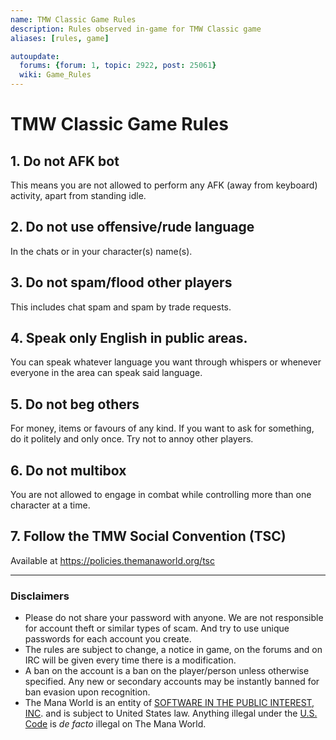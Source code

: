 ```yaml
---
name: TMW Classic Game Rules
description: Rules observed in-game for TMW Classic game
aliases: [rules, game]

autoupdate:
  forums: {forum: 1, topic: 2922, post: 25061}
  wiki: Game_Rules
---
```


# TMW Classic Game Rules

## 1. Do not AFK bot
This means you are not allowed to perform any AFK (away from keyboard) activity, apart from standing idle.

## 2. Do not use offensive/rude language
In the chats or in your character(s) name(s).

## 3. Do not spam/flood other players
This includes chat spam and spam by trade requests.

## 4. Speak only English in public areas.
You can speak whatever language you want through whispers or whenever everyone in the area can speak said language.

## 5. Do not beg others
For money, items or favours of any kind. If you want to ask for something, do it politely and only once. Try not to annoy other players.

## 6. Do not multibox
You are not allowed to engage in combat while controlling more than one character at a time.

## 7. Follow the TMW Social Convention (TSC)
Available at https://policies.themanaworld.org/tsc


---

### Disclaimers

- Please do not share your password with anyone. We are not responsible for account theft or similar types of scam. And try to use unique passwords for each account you create.
- The rules are subject to change, a notice in game, on the forums and on IRC will be given every time there is a modification.
- A ban on the account is a ban on the player/person unless otherwise specified. Any new or secondary accounts may be instantly banned for ban evasion upon recognition.
- The Mana World is an entity of [SOFTWARE IN THE PUBLIC INTEREST, INC](https://www.spi-inc.org/corporate/certificate-of-incorporation/). and is subject to United States law. Anything illegal under the [U.S. Code](https://www.law.cornell.edu/uscode/text) is *de facto* illegal on The Mana World.
